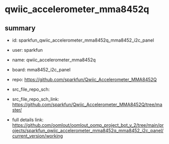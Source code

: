 # qwiic_accelerometer_mma8452q
 
## summary 
* id: sparkfun_qwiic_accelerometer_mma8452q_mma8452_i2c_panel
* user: sparkfun
* name: qwiic_accelerometer_mma8452q
* board: mma8452_i2c_panel
* repo: https://github.com/sparkfun/Qwiic_Accelerometer_MMA8452Q



* src_file_repo_sch: 
* src_file_repo_sch_link: https://github.com/sparkfun/Qwiic_Accelerometer_MMA8452Q/tree/master/
* full details link: https://github.com/oomlout/oomlout_oomp_project_bot_v_2/tree/main/projects/sparkfun_qwiic_accelerometer_mma8452q_mma8452_i2c_panel/current_version/working  







